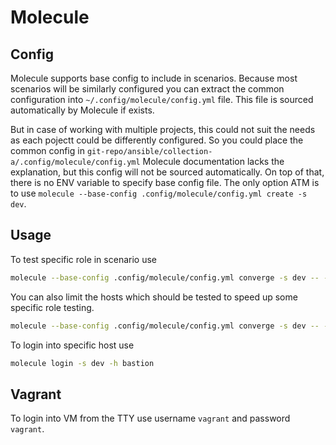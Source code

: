 # Molecule

## Config

Molecule supports base config to include in scenarios.
Because most scenarios will be similarly configured you can extract the common configuration into
`~/.config/molecule/config.yml` file. This file is sourced automatically by Molecule if exists.

But in case of working with multiple projects, this could not suit the needs as each pojectt could be
differently configured.
So you could place the common config in `git-repo/ansible/collection-a/.config/molecule/config.yml`
Molecule documentation lacks the explanation, but this config will not be sourced automatically.
On top of that, there is no ENV variable to specify base config file.
The only option ATM is to use `molecule --base-config .config/molecule/config.yml create -s dev`.

## Usage

To test specific role in scenario use
```bash
molecule --base-config .config/molecule/config.yml converge -s dev -- --tags nvim
```

You can also limit the hosts which should be tested to speed up some specific role testing.
```bash
molecule --base-config .config/molecule/config.yml converge -s dev -- --limit bastions --tags haproxy
```

To login into specific host use
```bash
molecule login -s dev -h bastion
```

## Vagrant

To login into VM from the TTY use username `vagrant` and password `vagrant`.
